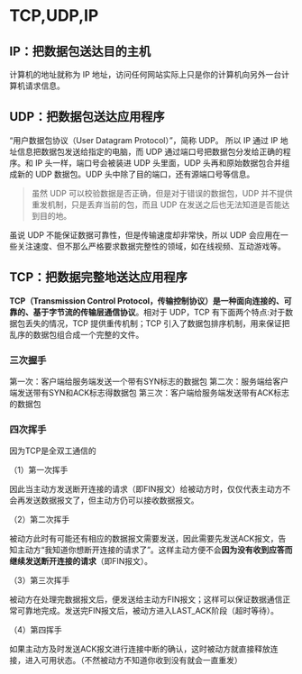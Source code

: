 # TCP,UDP,IP

## IP：把数据包送达目的主机

计算机的地址就称为 IP 地址，访问任何网站实际上只是你的计算机向另外一台计算机请求信息。

## UDP：把数据包送达应用程序

“用户数据包协议（User Datagram Protocol）”，简称 UDP。
所以 IP 通过 IP 地址信息把数据包发送给指定的电脑，而 UDP 通过端口号把数据包分发给正确的程序。和 IP 头一样，端口号会被装进 UDP 头里面，UDP 头再和原始数据包合并组成新的 UDP 数据包。UDP 头中除了目的端口，还有源端口号等信息。

> 虽然 UDP 可以校验数据是否正确，但是对于错误的数据包，UDP 并不提供重发机制，只是丢弃当前的包，而且 UDP 在发送之后也无法知道是否能达到目的地。

虽说 UDP 不能保证数据可靠性，但是传输速度却非常快，所以 UDP 会应用在一些关注速度、但不那么严格要求数据完整性的领域，如在线视频、互动游戏等。

## TCP：把数据完整地送达应用程序

**TCP（Transmission Control Protocol，传输控制协议）是一种面向连接的、可靠的、基于字节流的传输层通信协议**。相对于 UDP，TCP 有下面两个特点:对于数据包丢失的情况，TCP 提供重传机制；TCP 引入了数据包排序机制，用来保证把乱序的数据包组合成一个完整的文件。

### 三次握手

第一次：客户端给服务端发送一个带有SYN标志的数据包 第二次：服务端给客户端发送带有SYN和ACK标志得数据包 第三次：客户端给服务端发送带有ACK标志的数据包

### 四次挥手

因为TCP是全双工通信的

（1）第一次挥手

因此当主动方发送断开连接的请求（即FIN报文）给被动方时，仅仅代表主动方不会再发送数据报文了，但主动方仍可以接收数据报文。

（2）第二次挥手

被动方此时有可能还有相应的数据报文需要发送，因此需要先发送ACK报文，告知主动方“我知道你想断开连接的请求了”。这样主动方便不会**因为没有收到应答而继续发送断开连接的请求**（即FIN报文）。

（3）第三次挥手

被动方在处理完数据报文后，便发送给主动方FIN报文；这样可以保证数据通信正常可靠地完成。发送完FIN报文后，被动方进入LAST_ACK阶段（超时等待）。

（4）第四挥手

如果主动方及时发送ACK报文进行连接中断的确认，这时被动方就直接释放连接，进入可用状态。（不然被动方不知道你收到没有就会一直重发）
